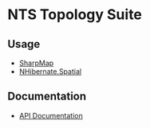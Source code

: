 # NTS Topology Suite

## Usage
- [SharpMap](http://sharpmap.codeplex.com)
- [NHibernate.Spatial](https://github.com/nhibernate)

## Documentation
- [API  Documentation](http://nettopologysuite.github.io/html/index.html) 
